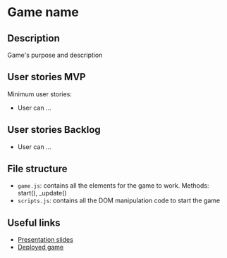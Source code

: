 # Game name

<!-- When you finish, add a nice screenshot of your game -->
<!--[<img src="./img/page.png">]()-->

## Description

Game's purpose and description

## User stories MVP

Minimum user stories:

- User can ...

## User stories Backlog

- User can ...

## File structure

- <code>game.js</code>: contains all the elements for the game to work. Methods: start(), \_update()
- <code>scripts.js</code>: contains all the DOM manipulation code to start the game

## Useful links

<!-- When you finish, add these links and commit -->

- [Presentation slides]()
- [Deployed game]()
